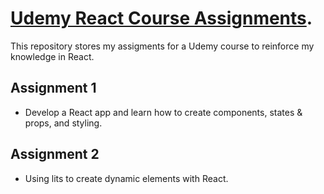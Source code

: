 # [Udemy React Course Assignments](https://www.udemy.com/react-the-complete-guide-incl-redux/learn/v4/overview).

This repository stores my assigments for a Udemy course to reinforce my knowledge in React.

## Assignment 1

- Develop a React app and learn how to create components, states & props, and styling.

## Assignment 2

- Using lits to create dynamic elements with React.